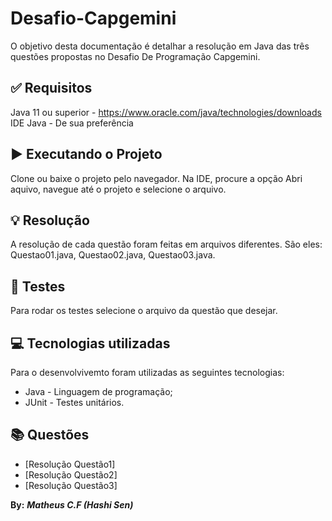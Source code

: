 # Desafio-Capgemini

O objetivo desta documentação é detalhar a resolução em Java das três questões propostas no Desafio De Programação Capgemini.
## ✅ Requisitos
Java 11 ou superior - https://www.oracle.com/java/technologies/downloads
IDE Java - De sua preferência
## ▶️ Executando o Projeto
Clone ou baixe o projeto pelo navegador.
Na IDE, procure a opção Abri aquivo, navegue até o projeto e selecione o arquivo.
## 💡 Resolução
A resolução de cada questão foram feitas em arquivos diferentes. São eles: Questao01.java, Questao02.java, Questao03.java.
## 🔁 Testes
Para rodar os testes selecione o arquivo da questão que desejar.
## 💻 Tecnologias utilizadas
Para o desenvolvivemto foram utilizadas as seguintes tecnologias:
- Java - Linguagem de programação;
- JUnit - Testes unitários.
## 📚 Questões
- [Resolução Questão1]
- [Resolução Questão2]
- [Resolução Questão3]

**By:** ***Matheus C.F (Hashi Sen)***
